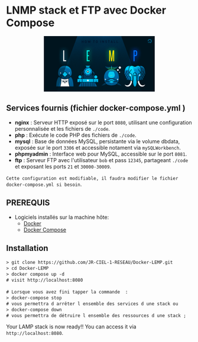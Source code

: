 
# LNMP stack et FTP avec Docker Compose
<p align="center">
<img src="LEMP.png" alt="Photo de démonstration" width="300">
</p>



## Services fournis (fichier docker-compose.yml )

- **nginx** : Serveur HTTP exposé sur le port `8080`, utilisant une configuration personnalisée et les fichiers de `./code`.
- **php** : Exécute le code PHP des fichiers de `./code`.
- **mysql** : Base de données MySQL, persistante via le volume dbdata, exposée sur le port `3306` et accessible notament via `mySQLWorkbench`.
- **phpmyadmin** : Interface web pour MySQL, accessible sur le port `8081`.
- **ftp** : Serveur FTP avec l'utilisateur `bob` et pass `12345`, partageant `./code` et exposant les ports `21` et `30000-30009`.

`Cette configuration est modifiable, il faudra modifier le fichier docker-compose.yml si besoin`.

## PREREQUIS 
- Logiciels installés sur la machine hôte:
    - [Docker](https://docs.docker.com/install/) 
    - [Docker Compose](https://docs.docker.com/compose/install/)

## Installation

```shell
> git clone https://github.com/JR-CIEL-1-RESEAU/Docker-LEMP.git
> cd Docker-LEMP
> docker compose up -d
# visit http://localhost:8080

# Lorsque vous avez fini tapper la commande  :
> docker-compose stop
# vous permettra d arrêter l ensemble des services d une stack ou
> docker-compose down
# vous permettra de détruire l ensemble des ressources d une stack ;
```


Your LAMP stack is now ready!! You can access it via `http://localhost:8080`.















